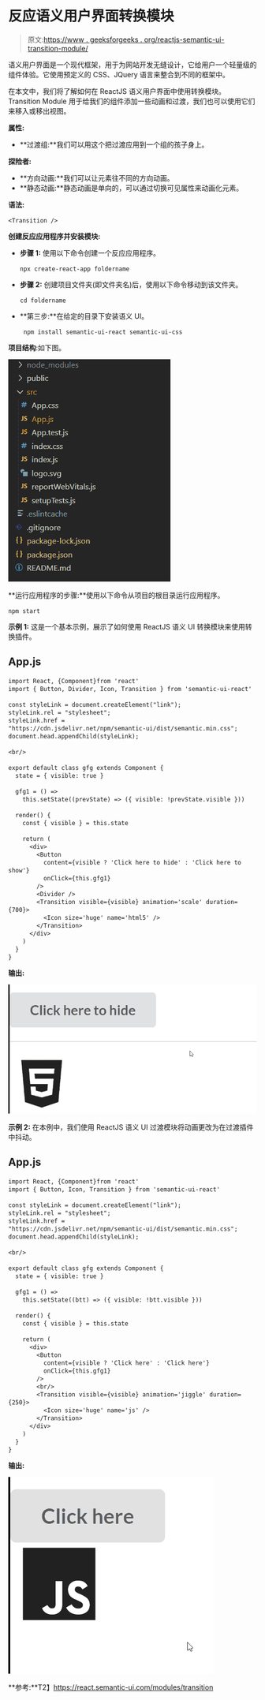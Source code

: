 # 反应语义用户界面转换模块

> 原文:[https://www . geeksforgeeks . org/reactjs-semantic-ui-transition-module/](https://www.geeksforgeeks.org/reactjs-semantic-ui-transition-module/)

语义用户界面是一个现代框架，用于为网站开发无缝设计，它给用户一个轻量级的组件体验。它使用预定义的 CSS、JQuery 语言来整合到不同的框架中。

在本文中，我们将了解如何在 ReactJS 语义用户界面中使用转换模块。Transition Module 用于给我们的组件添加一些动画和过渡，我们也可以使用它们来移入或移出视图。

**属性:**

*   **过渡组:**我们可以用这个把过渡应用到一个组的孩子身上。

**探险者:**

*   **方向动画:**我们可以让元素往不同的方向动画。
*   **静态动画:**静态动画是单向的，可以通过切换可见属性来动画化元素。

**语法:**

```
<Transition />
```

**创建反应应用程序并安装模块:**

*   **步骤 1:** 使用以下命令创建一个反应应用程序。

    ```
    npx create-react-app foldername
    ```

*   **步骤 2:** 创建项目文件夹(即文件夹名)后，使用以下命令移动到该文件夹。

    ```
    cd foldername
    ```

*   **第三步:**在给定的目录下安装语义 UI。

    ```
     npm install semantic-ui-react semantic-ui-css
    ```

**项目结构**:如下图。

![](img/f04ae0d8b722a9fff0bd9bd138b29c23.png)

**运行应用程序的步骤:**使用以下命令从项目的根目录运行应用程序。

```
npm start
```

**示例 1:** 这是一个基本示例，展示了如何使用 ReactJS 语义 UI 转换模块来使用转换插件。

## App.js

```
import React, {Component}from 'react'
import { Button, Divider, Icon, Transition } from 'semantic-ui-react'

const styleLink = document.createElement("link");
styleLink.rel = "stylesheet";
styleLink.href = 
"https://cdn.jsdelivr.net/npm/semantic-ui/dist/semantic.min.css";
document.head.appendChild(styleLink);

<br/>

export default class gfg extends Component {
  state = { visible: true }

  gfg1 = () =>
    this.setState((prevState) => ({ visible: !prevState.visible }))

  render() {
    const { visible } = this.state

    return (
      <div>
        <Button
          content={visible ? 'Click here to hide' : 'Click here to show'}
          onClick={this.gfg1}
        />
        <Divider />
        <Transition visible={visible} animation='scale' duration={700}>
          <Icon size='huge' name='html5' />
        </Transition>
      </div>
    )
  }
}
```

**输出:**

![](img/18f190585b286e8bd2a9bcf146d5f2f1.png)

**示例 2:** 在本例中，我们使用 ReactJS 语义 UI 过渡模块将动画更改为在过渡插件中抖动。

## App.js

```
import React, {Component}from 'react'
import { Button, Icon, Transition } from 'semantic-ui-react'

const styleLink = document.createElement("link");
styleLink.rel = "stylesheet";
styleLink.href = 
"https://cdn.jsdelivr.net/npm/semantic-ui/dist/semantic.min.css";
document.head.appendChild(styleLink);

<br/>

export default class gfg extends Component {
  state = { visible: true }

  gfg1 = () =>
    this.setState((btt) => ({ visible: !btt.visible }))

  render() {
    const { visible } = this.state

    return (
      <div>
        <Button
          content={visible ? 'Click here' : 'Click here'}
          onClick={this.gfg1}
        />
        <br/>
        <Transition visible={visible} animation='jiggle' duration={250}>
          <Icon size='huge' name='js' />
        </Transition>
      </div>
    )
  }
}
```

**输出:**

![](img/0e33292e84a8a2df5902003638a12162.png)

**参考:**T2】https://react.semantic-ui.com/modules/transition